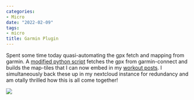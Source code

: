 ```yaml
---
categories:
- Micro
date: "2022-02-09"
tags:
- micro
title: Garmin Plugin
---
```


Spent some time today quasi-automating the gpx fetch and mapping from garmin. A [modified python script](https://srikanthperinkulam.com/2022/02/06/garmin/) fetches the gpx from garmin-connect and builds the map-tiles that I can now embed in my [workout posts](https://srikanthperinkulam.com/tag/workout/). I simultaneously back these up in my nextcloud instance for redundancy and am otally thrilled how this is all come together!

![](images/Screenshot-from-2022-02-09-22-48-32.png)
